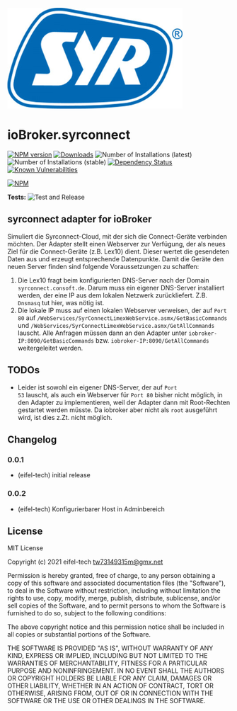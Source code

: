 ![Logo](admin/syrconnect.png)
# ioBroker.syrconnect

[![NPM version](http://img.shields.io/npm/v/iobroker.syrconnect.svg)](https://www.npmjs.com/package/iobroker.syrconnect)
[![Downloads](https://img.shields.io/npm/dm/iobroker.syrconnect.svg)](https://www.npmjs.com/package/iobroker.syrconnect)
![Number of Installations (latest)](http://iobroker.live/badges/syrconnect-installed.svg)
![Number of Installations (stable)](http://iobroker.live/badges/syrconnect-stable.svg)
[![Dependency Status](https://img.shields.io/david/eifel-tech/iobroker.syrconnect.svg)](https://david-dm.org/eifel-tech/iobroker.syrconnect)
[![Known Vulnerabilities](https://snyk.io/test/github/eifel-tech/ioBroker.syrconnect/badge.svg)](https://snyk.io/test/github/eifel-tech/ioBroker.syrconnect)

[![NPM](https://nodei.co/npm/iobroker.syrconnect.png?downloads=true)](https://nodei.co/npm/iobroker.syrconnect/)

**Tests:** ![Test and Release](https://github.com/eifel-tech/ioBroker.syrconnect/workflows/Test%20and%20Release/badge.svg)

## syrconnect adapter for ioBroker

Simuliert die Syrconnect-Cloud, mit der sich die Connect-Geräte verbinden möchten. Der Adapter stellt einen Webserver
zur Verfügung, der als neues Ziel für die Connect-Geräte (z.B. Lex10) dient. Dieser wertet die gesendeten Daten aus und erzeugt
entsprechende Datenpunkte. Damit die Geräte den neuen Server finden sind folgende Voraussetzungen zu schaffen:

1. Die Lex10 fragt beim konfigurierten DNS-Server nach der Domain <code>syrconnect.consoft.de</code>. Darum muss ein
eigener DNS-Server installiert werden, der eine IP aus dem lokalen Netzwerk zurückliefert. Z.B. <code>Dnsmasq</code> tut hier, was nötig ist.
2. Die lokale IP muss auf einen lokalen Webserver verweisen, der auf <code>Port 80</code> auf <code>/WebServices/SyrConnectLimexWebService.asmx/GetBasicCommands</code>
und <code>/WebServices/SyrConnectLimexWebService.asmx/GetAllCommands</code> lauscht. Alle Anfragen müssen dann an den Adapter unter 
<code>iobroker-IP:8090/GetBasicCommands</code> bzw. <code>iobroker-IP:8090/GetAllCommands</code> weitergeleitet werden.

## TODOs
* Leider ist sowohl ein eigener DNS-Server, der auf <code>Port 53</code> lauscht, als auch ein Webserver für <code>Port 80</code> 
bisher nicht möglich, in den Adapter zu implementieren, weil der Adapter dann mit Root-Rechten gestartet werden müsste.
Da iobroker aber nicht als <code>root</code> ausgeführt wird, ist dies z.Zt. nicht möglich.

## Changelog

### 0.0.1
* (eifel-tech) initial release

### 0.0.2
* (eifel-tech) Konfigurierbarer Host in Adminbereich

## License
MIT License

Copyright (c) 2021 eifel-tech <tw73149315m@gmx.net>

Permission is hereby granted, free of charge, to any person obtaining a copy
of this software and associated documentation files (the "Software"), to deal
in the Software without restriction, including without limitation the rights
to use, copy, modify, merge, publish, distribute, sublicense, and/or sell
copies of the Software, and to permit persons to whom the Software is
furnished to do so, subject to the following conditions:

The above copyright notice and this permission notice shall be included in all
copies or substantial portions of the Software.

THE SOFTWARE IS PROVIDED "AS IS", WITHOUT WARRANTY OF ANY KIND, EXPRESS OR
IMPLIED, INCLUDING BUT NOT LIMITED TO THE WARRANTIES OF MERCHANTABILITY,
FITNESS FOR A PARTICULAR PURPOSE AND NONINFRINGEMENT. IN NO EVENT SHALL THE
AUTHORS OR COPYRIGHT HOLDERS BE LIABLE FOR ANY CLAIM, DAMAGES OR OTHER
LIABILITY, WHETHER IN AN ACTION OF CONTRACT, TORT OR OTHERWISE, ARISING FROM,
OUT OF OR IN CONNECTION WITH THE SOFTWARE OR THE USE OR OTHER DEALINGS IN THE
SOFTWARE.